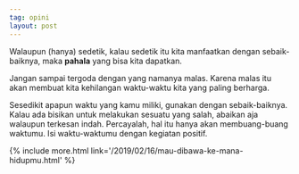 ```yaml
---
tag: opini
layout: post
---
```


Walaupun (hanya) sedetik, kalau sedetik itu kita manfaatkan dengan sebaik-baiknya, maka **pahala** yang bisa kita dapatkan.

Jangan sampai tergoda dengan yang namanya malas. Karena malas itu akan membuat kita kehilangan waktu-waktu kita yang paling berharga.

Sesedikit apapun waktu yang kamu miliki, gunakan dengan sebaik-baiknya. Kalau ada bisikan untuk melakukan sesuatu yang salah, abaikan aja walaupun terkesan indah. Percayalah, hal itu hanya akan membuang-buang waktumu. Isi waktu-waktumu dengan kegiatan positif.

{% include more.html link='/2019/02/16/mau-dibawa-ke-mana-hidupmu.html' %}